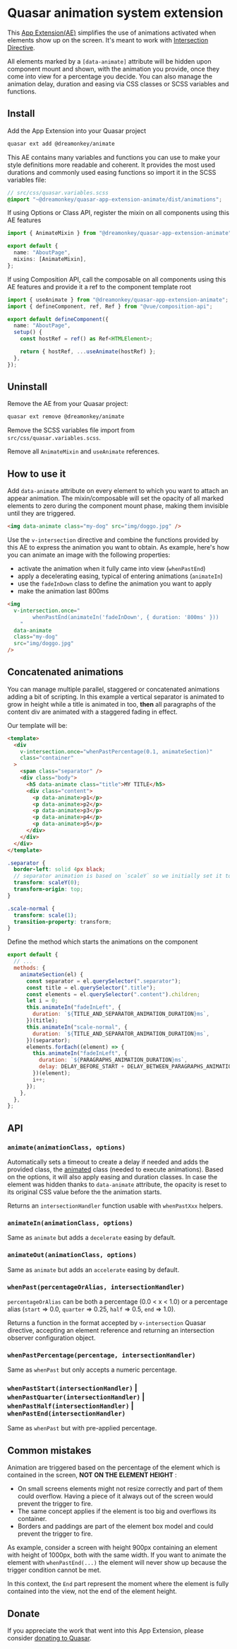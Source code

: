 # Quasar animation system extension

This [App Extension(AE)](https://quasar.dev/app-extensions/introduction) simplifies the use of animations activated when elements show up on the screen.
It's meant to work with [Intersection Directive](https://quasar.dev/vue-components/intersection#Introduction).

All elements marked by a `[data-animate]` attribute will be hidden upon component mount and shown, with the animation you provide, once they come into view for a percentage you decide. You can also manage the animation delay, duration and easing via CSS classes or SCSS variables and functions.

## Install

Add the App Extension into your Quasar project

```bash
quasar ext add @dreamonkey/animate
```

This AE contains many variables and functions you can use to make your style definitions more readable and coherent.
It provides the most used durations and commonly used easing functions so import it in the SCSS variables file:

```scss
// src/css/quasar.variables.scss
@import "~@dreamonkey/quasar-app-extension-animate/dist/animations";
```

If using Options or Class API, register the mixin on all components using this AE features

```ts
import { AnimateMixin } from "@dreamonkey/quasar-app-extension-animate";

export default {
  name: "AboutPage",
  mixins: [AnimateMixin],
};
```

If using Composition API, call the composable on all components using this AE features and provide it a ref to the component template root

```ts
import { useAnimate } from "@dreamonkey/quasar-app-extension-animate";
import { defineComponent, ref, Ref } from "@vue/composition-api";

export default defineComponent({
  name: "AboutPage",
  setup() {
    const hostRef = ref() as Ref<HTMLElement>;

    return { hostRef, ...useAnimate(hostRef) };
  },
});
```

## Uninstall

Remove the AE from your Quasar project:

```bash
quasar ext remove @dreamonkey/animate
```

Remove the SCSS variables file import from `src/css/quasar.variables.scss`.

Remove all `AnimateMixin` and `useAnimate` references.

## How to use it

Add `data-animate` attribute on every element to which you want to attach an appear animation.
The mixin/composable will set the opacity of all marked elements to zero during the component mount phase, making them invisible until they are triggered.

```html
<img data-animate class="my-dog" src="img/doggo.jpg" />
```

Use the `v-intersection` directive and combine the functions provided by this AE to express the animation you want to obtain.
As example, here's how you can animate an image with the following properties:

- activate the animation when it fully came into view (`whenPastEnd`)
- apply a decelerating easing, typical of entering animations (`animateIn`)
- use the `fadeInDown` class to define the animation you want to apply
- make the animation last 800ms

```html
<img
  v-intersection.once="
        whenPastEnd(animateIn('fadeInDown', { duration: '800ms' }))
    "
  data-animate
  class="my-dog"
  src="img/doggo.jpg"
/>
```

## Concatenated animations

You can manage multiple parallel, staggered or concatenated animations adding a bit of scripting.
In this example a vertical separator is animated to grow in height while a title is animated in too, **then** all paragraphs of the content div are animated with a staggered fading in effect.

Our template will be:

```html
<template>
  <div
    v-intersection.once="whenPastPercentage(0.1, animateSection)"
    class="container"
  >
    <span class="separator" />
    <div class="body">
      <h5 data-animate class="title">MY TITLE</h5>
      <div class="content">
        <p data-animate>p1</p>
        <p data-animate>p2</p>
        <p data-animate>p3</p>
        <p data-animate>p4</p>
        <p data-animate>p5</p>
      </div>
    </div>
  </div>
</template>
```

```scss
.separator {
  border-left: solid 4px black;
  // separator animation is based on `scaleY` so we initially set it to 0
  transform: scaleY(0);
  transform-origin: top;
}

.scale-normal {
  transform: scale(1);
  transition-property: transform;
}
```

Define the method which starts the animations on the component

```js
export default {
  // ...
  methods: {
    animateSection(el) {
      const separator = el.querySelector(".separator");
      const title = el.querySelector(".title");
      const elements = el.querySelector(".content").children;
      let i = 0;
      this.animateIn("fadeInLeft", {
        duration: `${TITLE_AND_SEPARATOR_ANIMATION_DURATION}ms`,
      })(title);
      this.animateIn("scale-normal", {
        duration: `${TITLE_AND_SEPARATOR_ANIMATION_DURATION}ms`,
      })(separator);
      elements.forEach((element) => {
        this.animateIn("fadeInLeft", {
          duration: `${PARAGRAPHS_ANIMATION_DURATION}ms`,
          delay: DELAY_BEFORE_START + DELAY_BETWEEN_PARAGRAPHS_ANIMATION * i,
        })(element);
        i++;
      });
    },
  },
};
```

## API

### `animate(animationClass, options)`

Automatically sets a timeout to create a delay if needed and adds the provided class, the [animated](https://quasar.dev/options/animations#Usage) class (needed to execute animations). Based on the options, it will also apply easing and duration classes. In case the element was hidden thanks to `data-animate` attribute, the opacity is reset to its original CSS value before the the animation starts.

Returns an `intersectionHandler` function usable with `whenPastXxx` helpers.

### `animateIn(animationClass, options)`

Same as `animate` but adds a `decelerate` easing by default.

### `animateOut(animationClass, options)`

Same as `animate` but adds an `accelerate` easing by default.

### `whenPast(percentageOrAlias, intersectionHandler)`

`percentageOrAlias` can be both a percentage (0.0 < x < 1.0) or a percentage alias (`start` => 0.0, `quarter` => 0.25, `half` => 0.5, `end` => 1.0).

Returns a function in the format accepted by `v-intersection` Quasar directive, accepting an element reference and returning an intersection observer configuration object.

### `whenPastPercentage(percentage, intersectionHandler)`

Same as `whenPast` but only accepts a numeric percentage.

### `whenPastStart(intersectionHandler)` | `whenPastQuarter(intersectionHandler)` | `whenPastHalf(intersectionHandler)` | `whenPastEnd(intersectionHandler)`

Same as `whenPast` but with pre-applied percentage.

## Common mistakes

Animation are triggered based on the percentage of the element which is contained in the screen, **NOT ON THE ELEMENT HEIGHT** :

- On small screens elements might not resize correctly and part of them could overflow. Having a piece of it always out of the screen would prevent the trigger to fire.
- The same concept applies if the element is too big and overflows its container.
- Borders and paddings are part of the element box model and could prevent the trigger to fire.

As example, consider a screen with height 900px containing an element with height of 1000px, both with the same width.
If you want to animate the element with `whenPastEnd(...)` the element will never show up because the trigger condition cannot be met.

In this context, the `End` part represent the moment where the element is fully contained into the view, not the end of the element height.

## Donate

If you appreciate the work that went into this App Extension, please consider [donating to Quasar](https://donate.quasar.dev).
